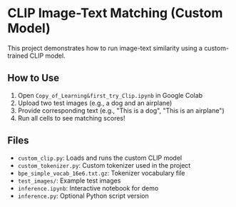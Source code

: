 # CLIP Image-Text Matching (Custom Model)

This project demonstrates how to run image-text similarity using a custom-trained CLIP model.

## How to Use

1. Open `Copy_of_Learning&first_try_Clip.ipynb` in Google Colab
2. Upload two test images (e.g., a dog and an airplane)
3. Provide corresponding text (e.g., "This is a dog", "This is an airplane")
4. Run all cells to see matching scores!

## Files

- `custom_clip.py`: Loads and runs the custom CLIP model
- `custom_tokenizer.py`: Custom tokenizer used in the project
- `bpe_simple_vocab_16e6.txt.gz`: Tokenizer vocabulary file
- `test_images/`: Example test images
- `inference.ipynb`: Interactive notebook for demo
- `inference.py`: Optional Python script version
